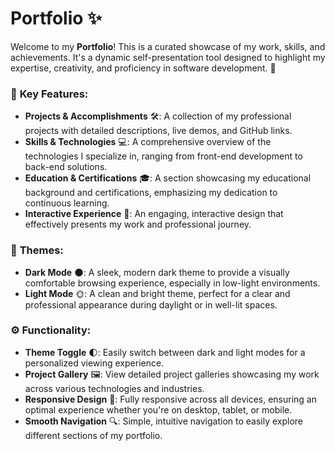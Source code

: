 # Portfolio ✨

Welcome to my **Portfolio**! This is a curated showcase of my work, skills, and achievements. It's a dynamic self-presentation tool designed to highlight my expertise, creativity, and proficiency in software development. 🚀

### 🔧 **Key Features**:
- **Projects & Accomplishments** 🛠️: A collection of my professional projects with detailed descriptions, live demos, and GitHub links.
- **Skills & Technologies** 💻: A comprehensive overview of the technologies I specialize in, ranging from front-end development to back-end solutions.
- **Education & Certifications** 🎓: A section showcasing my educational background and certifications, emphasizing my dedication to continuous learning.
- **Interactive Experience** 🌟: An engaging, interactive design that effectively presents my work and professional journey.

### 🌙 **Themes**:
- **Dark Mode** 🌑: A sleek, modern dark theme to provide a visually comfortable browsing experience, especially in low-light environments.
- **Light Mode** 🌞: A clean and bright theme, perfect for a clear and professional appearance during daylight or in well-lit spaces.

### ⚙️ **Functionality**:
- **Theme Toggle** 🌓: Easily switch between dark and light modes for a personalized viewing experience.
- **Project Gallery** 🖼️: View detailed project galleries showcasing my work across various technologies and industries.
- **Responsive Design** 📱: Fully responsive across all devices, ensuring an optimal experience whether you're on desktop, tablet, or mobile.
- **Smooth Navigation** 🔍: Simple, intuitive navigation to easily explore different sections of my portfolio.
